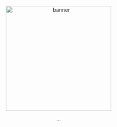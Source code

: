 <div align = center>

<img src="https://trrrrw.github.io/HI3_dialogue_share/assets/image/1685936885555-2.png" width="288" height="288" alt="banner">

<br>


...
<br>
</div>